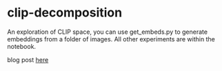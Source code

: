 # clip-decomposition

An exploration of CLIP space, you can use get_embeds.py to generate embeddings from a folder of images. All other experiments are within the notebook.

blog post [here](https://sweet-hall-e72.notion.site/Traversing-through-CLIP-Space-PCA-and-Latent-Directions-b898932e13684d58957405b4a2747a79?pvs=25)
